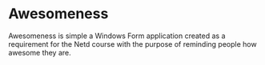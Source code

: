 # Awesomeness
Awesomeness is simple a Windows Form application created as a requirement for the Netd course with the purpose of reminding people how awesome they are.
